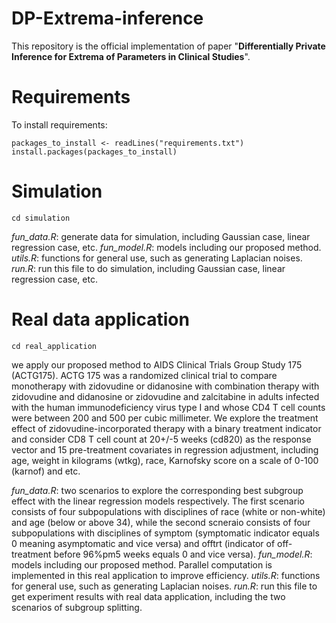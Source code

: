 # DP-Extrema-inference

This repository is the official implementation of paper "**Differentially Private Inference for Extrema of
Parameters in Clinical Studies**".

# Requirements

To install requirements:
```
packages_to_install <- readLines("requirements.txt")
install.packages(packages_to_install)
```

# Simulation
```
cd simulation
```
*fun_data.R*: generate data for simulation, including Gaussian case, linear regression case, etc.
*fun_model.R*: models including our proposed method.
*utils.R*: functions for general use, such as generating Laplacian noises.
*run.R*: run this file to do simulation, including Gaussian case, linear regression case, etc.

# Real data application
```
cd real_application
```
we apply our proposed method to AIDS Clinical Trials Group Study 175 (ACTG175). ACTG 175 was a randomized clinical trial to compare monotherapy with zidovudine or didanosine with combination therapy with zidovudine and didanosine or zidovudine and zalcitabine in adults infected with the human immunodeficiency virus type I and whose CD4 T cell counts were between 200 and 500 per cubic millimeter. We explore the treatment effect of zidovudine-incorporated therapy with a binary treatment indicator and consider CD8 T cell count at 20+/-5 weeks (cd820) as the response vector and 15 pre-treatment covariates in regression adjustment, including age, weight in kilograms (wtkg), race, Karnofsky score on a scale of 0-100 (karnof) and etc.

*fun_data.R*: two scenarios to explore the corresponding best subgroup effect with the linear regression models respectively. The first scenario consists of four subpopulations with disciplines of race (white or non-white) and age (below or above 34), while the second scneraio consists of four subpopulations with disciplines of symptom (symptomatic indicator equals 0 meaning asymptomatic and vice versa) and offtrt (indicator of off-treatment before 96\%pm5 weeks equals 0 and vice versa).
*fun_model.R*: models including our proposed method. Parallel computation is implemented in this real application to improve efficiency.
*utils.R*: functions for general use, such as generating Laplacian noises.
*run.R*: run this file to get experiment results with real data application, including the two scenarios of subgroup splitting.


